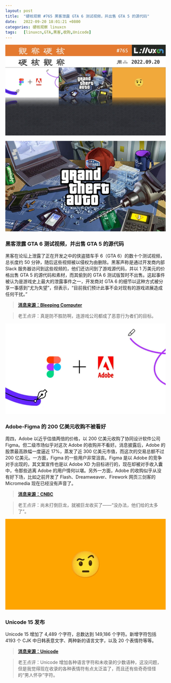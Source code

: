 ```yaml
---
layout: post
title:	"硬核观察 #765 黑客泄露 GTA 6 测试视频，并出售 GTA 5 的源代码"
date:	2022-09-20 18:01:21 +0800 
categories:	硬核观察 linuxcn 
tags:	[linuxcn,GTA,黑客,收购,Unicode]
---
```



![](/Asserts/Images/album/202209/20/180017maz9hyd1ki99ixai.jpg)


![](/Asserts/Images/album/202209/20/180026lc7omniet7odkvtz.jpg)


### 黑客泄露 GTA 6 测试视频，并出售 GTA 5 的源代码


黑客在论坛上泄露了正在开发之中的侠盗猎车手 6（GTA 6）的数十个测试视频，总长度约 50 分钟，随后这些视频被以侵权为由删除。黑客声称是通过开发商内部 Slack 服务器访问到这些视频的，他们还访问到了游戏源代码，并以 1 万美元的价格出售 GTA 5 的源代码和素材，而其偷到的 GTA 6 测试版暂时不出售。这起事件被认为是游戏史上最大的泄露事件之一，开发商对 GTA 6 的细节以这种方式被分享一事感到“尤为失望”，但表示，“目前我们预计此事不会对现有的游戏进展造成任何干扰。”



> 
> **[消息来源：Bleeping Computer](https://www.bleepingcomputer.com/news/security/gta-6-source-code-and-videos-leaked-after-rockstar-games-hack/)**
> 
> 
> 



> 
> 老王点评：真是防不胜防啊，连游戏公司都成了恶意行为者们的目标。
> 
> 
> 


![](/Asserts/Images/album/202209/20/180042mdk6oxo70qkqqoko.jpg)


### Adobe-Figma 的 200 亿美元收购不被看好


周四，Adobe 以近乎估值两倍的价格，以 200 亿美元收购了协同设计软件公司 Figma。但二级市场似乎对这次 Adobe 的收购并不看好。消息披露后，Adobe 的股票最高跌幅一度逼近 17%，蒸发了近 300 亿美元市值，而这次的交易总额不过 200 亿美元。一方面，Figma 的一些用户非常沮丧。Figma 是以 Adobe 的竞争对手出现的，其文案宣传也是以 Adobe XD 为目标进行的，现在却被对手收入囊中，令那些逃离 Adobe 的用户情何以堪。另外一方面，Adobe 的收购似乎从没有好下场，比如之前开发了 Flash、Dreamweaver、Firework 网页三剑客的 Micromedia 现在已经没有声音了。



> 
> **[消息来源：CNBC](https://www.cnbc.com/2022/09/15/adobe-to-acquire-design-platform-figma-for-20-billion.html)**
> 
> 
> 



> 
> 老王点评：尚未打倒巨龙，就被巨龙收买了——“没办法，他们给的太多了”。
> 
> 
> 


![](/Asserts/Images/album/202209/20/180057vdwgwdtba1bi11gg.jpg)


### Unicode 15 发布


Unicode 15 增加了 4,489 个字符，总数达到 149,186 个字符。新增字符包括 4193 个 CJK 中日韩表意文字、两种新的语言文字，以及 20 个表情符等等。



> 
> **[消息来源：Unicode](https://home.unicode.org/announcing-the-unicode-standard-version-15-0/)**
> 
> 
> 



> 
> 老王点评：Unicode 增加各种语言字符和未收录的少数语种，这没问题，但是我觉得现在收录的各种表情符有点太泛滥了，而且还有些奇奇怪怪的“男人怀孕”字符。
> 
> 
>
